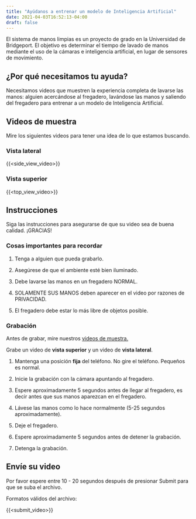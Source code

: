 ```yaml
---
title: "Ayúdanos a entrenar un modelo de Inteligencia Artificial"
date: 2021-04-03T16:52:13-04:00
draft: false
---
```


El sistema de manos limpias es un proyecto de grado en la Universidad de Bridgeport. El objetivo es
determinar el tiempo de lavado de manos mediante el uso de la cámaras e inteligencia artificial, en lugar de sensores de movimiento.

## ¿Por qué necesitamos tu ayuda?

Necesitamos videos que muestren la experiencia completa de lavarse las manos: alguien acercándose al fregadero, lavándose las manos y saliendo del fregadero para entrenar a un modelo de Inteligencia Artificial.

## Videos de muestra

Mire los siguientes videos para tener una idea de lo que estamos buscando.

### Vista lateral

{{<side_view_video>}}

### Vista superior

{{<top_view_video>}}

## Instrucciones

Siga las instrucciones para asegurarse de que su video sea de buena calidad. ¡GRACIAS!

### Cosas importantes para recordar

1. Tenga a alguien que pueda grabarlo.

2. Asegúrese de que el ambiente esté bien iluminado.

3. Debe lavarse las manos en un fregadero NORMAL.

4. SOLAMENTE SUS MANOS deben aparecer en el video por razones de PRIVACIDAD.

5. El fregadero debe estar lo más libre de objetos posible.

### Grabación

Antes de grabar, mire nuestros [videos de muestra.](#videos-de-muestra)

Grabe un video de **vista superior** y un video de **vista lateral**.

1. Mantenga una posición **fija** del teléfono. No gire el teléfono. Pequeños es normal.

2. Inicie la grabación con la cámara apuntando al fregadero.

3. Espere aproximadamente 5 segundos antes de llegar al fregadero, es decir antes que sus manos aparezcan
en el fregadero.

4. Lávese las manos como lo hace normalmente (5-25 segundos aproximadamente).

5. Deje el fregadero.

6. Espere aproximadamente 5 segundos antes de detener la grabación.

7. Detenga la grabación.

## Envíe su video

Por favor espere entre 10 - 20 segundos después de presionar Submit para que se suba el archivo.

Formatos válidos del archivo:

{{<submit_video>}}
